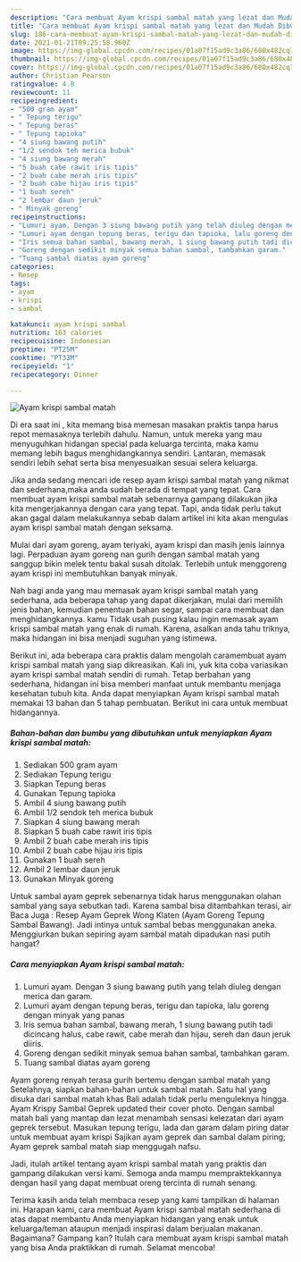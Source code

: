 ```yaml
---
description: "Cara membuat Ayam krispi sambal matah yang lezat dan Mudah Dibuat"
title: "Cara membuat Ayam krispi sambal matah yang lezat dan Mudah Dibuat"
slug: 186-cara-membuat-ayam-krispi-sambal-matah-yang-lezat-dan-mudah-dibuat
date: 2021-01-21T09:25:58.960Z
image: https://img-global.cpcdn.com/recipes/01a07f15ad9c3a86/680x482cq70/ayam-krispi-sambal-matah-foto-resep-utama.jpg
thumbnail: https://img-global.cpcdn.com/recipes/01a07f15ad9c3a86/680x482cq70/ayam-krispi-sambal-matah-foto-resep-utama.jpg
cover: https://img-global.cpcdn.com/recipes/01a07f15ad9c3a86/680x482cq70/ayam-krispi-sambal-matah-foto-resep-utama.jpg
author: Christian Pearson
ratingvalue: 4.8
reviewcount: 11
recipeingredient:
- "500 gram ayam"
- " Tepung terigu"
- " Tepung beras"
- " Tepung tapioka"
- "4 siung bawang putih"
- "1/2 sendok teh merica bubuk"
- "4 siung bawang merah"
- "5 buah cabe rawit iris tipis"
- "2 buah cabe merah iris tipis"
- "2 buah cabe hijau iris tipis"
- "1 buah sereh"
- "2 lembar daun jeruk"
- " Minyak goreng"
recipeinstructions:
- "Lumuri ayam. Dengan 3 siung bawang putih yang telah diuleg dengan merica dan garam."
- "Lumuri ayam dengan tepung beras, terigu dan tapioka, lalu goreng dengan minyak yang panas"
- "Iris semua bahan sambal, bawang merah, 1 siung bawang putih tadi dicincang halus, cabe rawit, cabe merah dan hijau, sereh dan daun jeruk diiris."
- "Goreng dengan sedikit minyak semua bahan sambal, tambahkan garam."
- "Tuang sambal diatas ayam goreng"
categories:
- Resep
tags:
- ayam
- krispi
- sambal

katakunci: ayam krispi sambal 
nutrition: 163 calories
recipecuisine: Indonesian
preptime: "PT25M"
cooktime: "PT33M"
recipeyield: "1"
recipecategory: Dinner

---
```



![Ayam krispi sambal matah](https://img-global.cpcdn.com/recipes/01a07f15ad9c3a86/680x482cq70/ayam-krispi-sambal-matah-foto-resep-utama.jpg)

Di era  saat ini , kita memang bisa memesan masakan praktis tanpa harus repot memasaknya terlebih dahulu. Namun, untuk mereka yang mau menyuguhkan hidangan special pada keluarga tercinta, maka kamu memang lebih bagus menghidangkannya sendiri. Lantaran, memasak sendiri lebih sehat serta bisa menyesuaikan sesuai selera keluarga.

Jika anda sedang mencari ide resep ayam krispi sambal matah yang nikmat dan sederhana,maka anda sudah berada di tempat yang tepat. Cara membuat ayam krispi sambal matah  sebenarnya gampang dilakukan jika kita mengerjakannya dengan cara yang tepat. Tapi, anda tidak perlu takut akan gagal dalam melakukannya 
sebab dalam artikel ini kita akan mengulas ayam krispi sambal matah dengan seksama.  

Mulai dari ayam goreng, ayam teriyaki, ayam krispi dan masih jenis lainnya lagi. Perpaduan ayam goreng nan gurih dengan sambal matah yang sanggup bikin melek tentu bakal susah ditolak. Terlebih untuk menggoreng ayam krispi ini membutuhkan banyak minyak.

Nah bagi anda yang mau memasak ayam krispi sambal matah yang sederhana, ada beberapa tahap yang dapat dikerjakan, mulai dari memilih jenis bahan, kemudian penentuan bahan segar, sampai cara membuat dan menghidangkannya. kamu Tidak usah pusing kalau ingin memasak ayam krispi sambal matah yang enak di rumah. Karena, asalkan anda  tahu triknya, maka hidangan ini bisa menjadi suguhan yang istimewa.

Berikut ini, ada beberapa cara praktis  dalam mengolah caramembuat ayam krispi sambal matah yang siap dikreasikan. Kali ini, yuk kita coba variasikan ayam krispi sambal matah sendiri di rumah. Tetap berbahan yang sederhana, hidangan ini bisa memberi manfaat untuk membantu menjaga kesehatan tubuh kita. Anda dapat menyiapkan Ayam krispi sambal matah memakai 13 bahan dan 5 tahap pembuatan. Berikut ini cara untuk membuat hidangannya.

<!--inarticleads1-->

##### Bahan-bahan dan bumbu yang dibutuhkan untuk menyiapkan Ayam krispi sambal matah:

1. Sediakan 500 gram ayam
1. Sediakan  Tepung terigu
1. Siapkan  Tepung beras
1. Gunakan  Tepung tapioka
1. Ambil 4 siung bawang putih
1. Ambil 1/2 sendok teh merica bubuk
1. Siapkan 4 siung bawang merah
1. Siapkan 5 buah cabe rawit iris tipis
1. Ambil 2 buah cabe merah iris tipis
1. Ambil 2 buah cabe hijau iris tipis
1. Gunakan 1 buah sereh
1. Ambil 2 lembar daun jeruk
1. Gunakan  Minyak goreng


Untuk sambal ayam geprek sebenarnya tidak harus menggunakan olahan sambal yang saya sebutkan tadi. Karena sambal bisa ditambahkan terasi, air Baca Juga : Resep Ayam Geprek Wong Klaten (Ayam Goreng Tepung Sambal Bawang). Jadi intinya untuk sambal bebas menggunakan aneka. Menggiurkan bukan sepiring ayam sambal matah dipadukan nasi putih hangat? 

<!--inarticleads2-->

##### Cara menyiapkan Ayam krispi sambal matah:

1. Lumuri ayam. Dengan 3 siung bawang putih yang telah diuleg dengan merica dan garam.
1. Lumuri ayam dengan tepung beras, terigu dan tapioka, lalu goreng dengan minyak yang panas
1. Iris semua bahan sambal, bawang merah, 1 siung bawang putih tadi dicincang halus, cabe rawit, cabe merah dan hijau, sereh dan daun jeruk diiris.
1. Goreng dengan sedikit minyak semua bahan sambal, tambahkan garam.
1. Tuang sambal diatas ayam goreng


Ayam goreng renyah terasa gurih bertemu dengan sambal matah yang Setelahnya, siapkan bahan-bahan untuk sambal matah. Satu hal yang disuka dari sambal matah khas Bali adalah tidak perlu menguleknya hingga. Ayam Krispy Sambal Geprek updated their cover photo. Dengan sambal matah bali yang mantap dan lezat menambah sensasi kelezatan dari ayam geprek tersebut. Masukan tepung terigu, lada dan garam dalam piring datar untuk membuat ayam krispi Sajikan ayam geprek dan sambal dalam piring; Ayam geprek sambal matah siap menggugah nafsu. 

Jadi, itulah artikel tentang  ayam krispi sambal matah  yang praktis dan gampang dilakukan versi kami. Semoga anda mampu mempraktekkannya dengan hasil yang dapat membuat oreng tercinta di rumah senang. 

Terima kasih anda telah membaca resep yang kami tampilkan di halaman ini. Harapan kami, cara membuat  Ayam krispi sambal matah sederhana di atas dapat membantu Anda menyiapkan hidangan yang enak untuk keluarga/teman ataupun menjadi inspirasi dalam berjualan makanan. Bagaimana? Gampang kan? Itulah cara membuat ayam krispi sambal matah yang bisa Anda praktikkan di rumah. Selamat mencoba!

